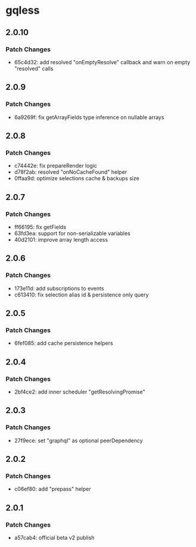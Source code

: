 # gqless

## 2.0.10

### Patch Changes

- 65c4d32: add resolved "onEmptyResolve" callback and warn on empty "resolved" calls

## 2.0.9

### Patch Changes

- 6a9269f: fix getArrayFields type inference on nullable arrays

## 2.0.8

### Patch Changes

- c74442e: fix prepareRender logic
- d78f2ab: resolved "onNoCacheFound" helper
- 0ffaa9d: optimize selections cache & backups size

## 2.0.7

### Patch Changes

- ff66195: fix getFields
- 63fd3ea: support for non-serializable variables
- 40d2101: improve array length access

## 2.0.6

### Patch Changes

- 173e11d: add subscriptions to events
- c613410: fix selection alias id & persistence only query

## 2.0.5

### Patch Changes

- 6fef085: add cache persistence helpers

## 2.0.4

### Patch Changes

- 2bf4ce2: add inner scheduler "getResolvingPromise"

## 2.0.3

### Patch Changes

- 27f9ece: set "graphql" as optional peerDependency

## 2.0.2

### Patch Changes

- c06ef80: add "prepass" helper

## 2.0.1

### Patch Changes

- a57cab4: official beta v2 publish
